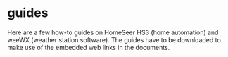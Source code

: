 # guides
Here are a few how-to guides on HomeSeer HS3 (home automation) and weeWX (weather station software). The guides have to be downloaded to make use of the embedded web links in the documents.
